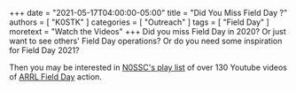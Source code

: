 +++
date = "2021-05-17T04:00:00-05:00"
title = "Did You Miss Field Day ?"
authors = [ "K0STK" ]
categories = [ "Outreach" ]
tags = [ "Field Day" ]
moretext = "Watch the Videos"
+++
Did you miss Field Day in 2020? Or just want to see others' Field Day
operations? Or do you need some inspiration for Field Day
2021?

Then you may be interested in
[N0SSC's play list](https://www.youtube.com/playlist?list=PLG8UQxewXrtaflA-FeM7kEXnv030APAvh)
of over 130 Youtube videos
of [ARRL Field Day](https://arrl.org/field-day/) action.
<!--more-->
